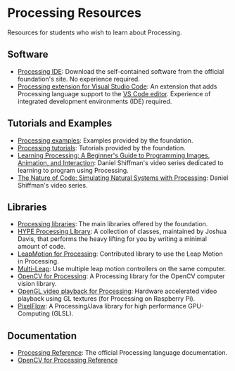 # Processing Resources

Resources for students who wish to learn about Processing.


## Software

- [Processing IDE](https://processing.org/download/): Download the self-contained software from the official foundation's site. No experience required.
- [Processing extension for Visual Studio Code](https://marketplace.visualstudio.com/items?itemName=Tobiah.language-pde): An extension that adds Processing language support to the [VS Code editor](https://code.visualstudio.com/). Experience of integrated development environments (IDE) required.


## Tutorials and Examples

- [Processing examples](https://processing.org/examples/): Examples provided by the foundation.
- [Processing tutorials](https://processing.org/tutorials/): Tutorials provided by the foundation.
- [Learning Processing: A Beginner's Guide to Programming Images, Animation, and Interaction](https://www.youtube.com/watch?v=2VLaIr5Ckbs&list=PLRqwX-V7Uu6ZYJC7L-r6rX6utt6wwJCyi): Daniel Shiffman's video series dedicated to learning to program using Processing.
- [The Nature of Code: Simulating Natural Systems with Processing](https://www.youtube.com/watch?v=6vX8wT1G798&list=PLRqwX-V7Uu6YVljJvFRCyRM6mmF5wMPeE): Daniel Shiffman's video series.


## Libraries

- [Processing libraries](https://processing.org/reference/libraries/): The main libraries offered by the foundation.
- [HYPE Processing Library](https://github.com/hype/HYPE_Processing): A collection of classes, maintained by Joshua Davis, that performs the heavy lifting for you by writing a minimal amount of code.
- [LeapMotion for Processing](https://github.com/nok/leap-motion-processing): Contributed library to use the Leap Motion in Processing.
- [Multi-Leap](https://github.com/paluka/Multi-Leap): Use multiple leap motion controllers on the same computer.
- [OpenCV for Processing](https://github.com/atduskgreg/opencv-processing): A Processing library for the OpenCV computer vision library.
- [OpenGL video playback for Processing](https://github.com/gohai/processing-glvideo): Hardware accelerated video playback using GL textures (for Processing on Raspberry Pi).
- [PixelFlow](https://github.com/diwi/PixelFlow): A Processing/Java library for high performance GPU-Computing (GLSL).


## Documentation

- [Processing Reference](https://processing.org/reference/): The official Processing language documentation.
- [OpenCV for Processing Reference](https://atduskgreg.github.io/opencv-processing/reference/)
